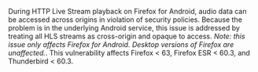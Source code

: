 During HTTP Live Stream playback on Firefox for Android, audio data can be accessed across origins in violation of security policies. Because the problem is in the underlying Android service, this issue is addressed by treating all HLS streams as cross-origin and opaque to access. *Note: this issue only affects Firefox for Android. Desktop versions of Firefox are unaffected.*. This vulnerability affects Firefox < 63, Firefox ESR < 60.3, and Thunderbird < 60.3.